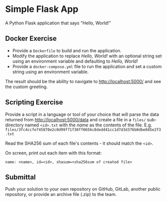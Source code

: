 # Simple Flask App

A Python Flask application that says "Hello, World!"

## Docker Exercise

* Provide a `Dockerfile` to build and run the application.
* Modify the application to replace _Hello, World!_ with an optional string set
  using an environment variable and defaulting to _Hello, World!_
* Provide a `docker-compose.yml` file to run the application and set a custom
  string using an environment variable.

The result should be the ability to navigate to <http://localhost:5000/> and see
the custom greeting.

## Scripting Exercise

Provide a script in a language or tool of your choice that will parse the data returned from
<http://localhost:5000/data> and create a file in a `files/` sub-directory named `<id>.txt`
with the _name_ as the contents of the file.
E.g. `files/3fc4ccfe745870e2c0d99f71f30ff0656c8dedd41cc1d7d3d376b0dbe685e2f3.txt`

Read the SHA256 sum of each file's contents - it should match the `<id>`.

On screen, print out each item with this format:

```plain
name: <name>, id=<id>, shasum=<sha256sum of created file>
```

## Submittal

Push your solution to your own repository on GitHub, GitLab, another public
repository, or provide an archive file (.zip) to the team.
